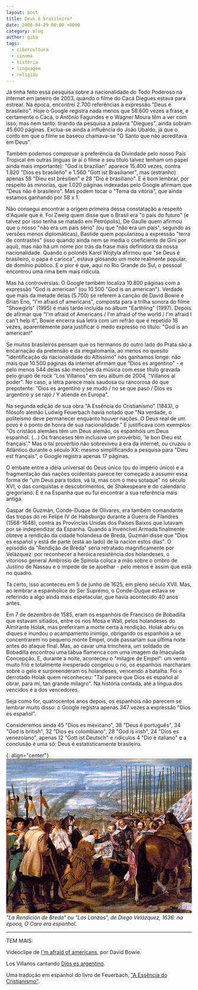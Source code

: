 ```yaml
---
layout: post
title: Deus é brasileiro?
date: 2008-04-29 00:00 +0000
category: blog
author: giba
tags:
  - cibercultura
  - cinema
  - história
  - linguagem
  - religião
---
```


Já tinha feito essa pesquisa sobre a nacionalidade do Todo Poderoso na internet em janeiro de 2003, quando o filme do Cacá Diegues estava para estrear. Na época, encontrei 2.700 referências à expressão "Deus é brasileiro". Hoje o Google registra nada menos que 58.600 vezes a frase, e certamente o Cacá, o Antônio Fagundes e o Wagner Moura têm a ver com isso, mas nem tanto: tirando da pesquisa a palavra "Diegues", ainda sobram 45.600 páginas. Exclua-se ainda a influência do João Ubaldo, já que o conto em que o filme se baseou chamava-se "O Santo que não acreditava em Deus".

Também podemos comprovar a preferência da Divindade pelo nosso País Tropical em outras línguas (e aí o filme e seu título talvez tenham um papel ainda mais importante): "God is brazilian" aparece 15.400 vezes, contra 1.820 "Dios es brasileño" e 1.560 "Gott ist Brasilianer", mas (estranho) apenas 58 "Dieu est brésilien" e 28 "Dio è brasiliano". E é bom lembrar, por respeito às minorias, que 1.020 páginas indexadas pelo Google afirmam que "Deus não é brasileiro". Mas podem tocar o "Tema da vitória", que ainda estamos ganhando por 58 x 1.

Não consegui encontrar a origem primeira dessa constatação a respeito d'Aquele que é. Foi Zweig quem disse que o Brasil era "o país do futuro" (e talvez por isso tenha se matado em Petrópolis), De Gaulle quem afirmou que o nosso "não era um país sério" (ou que "não era um país", segundo as versões menos diplomáticas), Bastide quem popularizou a expressão "terra de contrastes" (isso quando ainda nem se media o coeficiente de Gini por aqui), mas não há um nome por trás da frase mais definidora da nossa nacionalidade. Quando o polonês Karol Wojtyla afirmou que "se Deus é brasileiro, o papa é carioca", estava glosando um mote realmente popular, de domínio público. E o pior é que, aqui no Rio Grande do Sul, o pessoal encontrou uma rima bem mais ridícula.

Mas há controvérsias. O Google também localiza 10.800 páginas com a expressão "God is american" (ou 10.500 "God is an american"). Verdade que mais da metade delas (5.700) se referem à canção de David Bowie e Brian Eno, "I'm afraid of americans", composta para a trilha sonora do filme "Showgirls" (1995) e mais tarde incluída no álbum "Earthling" (1997). Depois de afirmar que "I'm afraid of Americans / I'm afraid of the world / I'm afraid I can't help it", Bowie encerra sua letra com um refrão que é repetido 18 vezes, aparentemente para justificar o medo expresso no título: "God is an american!"

Se muitos brasileiros pensam que os hermanos do outro lado do Prata são a encarnação da pretensão e da megalomania, ao menos no quesito "identificação da nacionalidade do Altíssimo" nós ganhamos longe: não mais que 10.500 páginas da internet afirmam que "Dios es argentino" - e pelo menos 544 delas são menções da música com esse título gravada pelo grupo de rock "Los Villanos" em seu álbum de 2004, "Villanos al poder". No caso, a letra parece mais saudosa ou rancorosa do que prepotente: "Dios es argentino y se mudó / no se que pasó / Dios es argentino y se rajó / Y atiende en Europa".

Na segunda edição de sua obra "A Essência do Cristianismo" (1843), o filósofo alemão Ludwig Feuerbach havia notado que "Na verdade, o politeísmo deve permanecer enquanto houver nações. O Deus real de um povo é o ponto de honra de sua nacionalidade." E justificava com exemplos: "Os cristãos alemães têm um Deus alemão, os espanhóis um Deus espanhol. (...) Os franceses têm inclusive um provérbio, 'le bon Dieu est français'." Mas o tal provérbio não sobreviveu à era da internet, ou cruzou o Atlântico durante o século XX: mesmo simplificando a pesquisa para "Dieu est français", o Google registra apenas 17 páginas.

O embate entre a idéia universal do Deus único (ou do império único) e a fragmentação das nações ocidentais parece ter começado a assumir essa forma de "um Deus para todos, vá lá, mas com o meu sotaque" no século XVI, o das conquistas e descobrimentos, de Shakespeare e do calendário gregoriano. E é na Espanha que eu fui encontrar a sua referência mais antiga.

Gaspar de Guzmán, Conde-Duque de Olivares, era também comandante das tropas do rei Felipe IV de Habsburgo durante a Guerra de Flandres (1568-1648), contra as Províncias Unidas dos Países Baixos que lutavam por se independizar da Espanha. Quando a Invencível Armada finalmente obteve a rendição da cidade holandesa de Breda, Guzmán disse que "Dios es español y está de parte (está ao lado) de la nación estos días". O episódio da "Rendição de Breda" seria retratado magnificamente por Velázquez: por reconhecer a heróica resistência dos holandeses, o vitorioso general Ambrosio de Spinola coloca a mão sobre o ombro de Justino de Nassau e o impede de se ajoelhar - pelo menos é assim que está no quadro.

Tá certo, isso aconteceu em 5 de junho de 1625, em pleno século XVII. Mas, ao lembrar a espanholice do Ser Supremo, o Conde-Duque estava se referindo a algo ainda mais espetacular, que havia acontecido 40 anos antes.

Em 7 de dezembro de 1585, eram os espanhóis de Francisco de Bobadilla que estavam sitiados, entre os rios Mosa e Wall, pelos holandeses do Almirante Holak, mas preferiram a morte certa à rendição. Holak abriu os diques e inundou o acampamento inimigo, obrigando os espanhóis a se concentrarem no pequeno monte Empel, onde passariam sua última noite antes do ataque final. Mas, ao cavar uma trincheira, um soldado de Bobadilla encontrou uma tábua flamenca com uma imagem da Imaculada Concepção. E, durante a noite, aconteceu o "milagre de Empel": um vento muito frio e totalmente inesperado congelou o rio, os espanhóis marcharam sobre o gelo e surpreenderam os holandeses, vencendo a batalha. Foi o derrotado Holak quem reconheceu: "Tal parece que Dios es español al obrar, para mí, tan grande milagro". Na história contada, até a língua dos vencidos é a dos vencedores.

Seja como for, quatrocentos anos depois, os espanhóis não parecem se lembrar muito disso: o Google registra apenas 347 vezes a expressão "Dios es español".

Consideremos ainda 45 "Dios es mexicano", 38 "Deus é português", 34 "God is british", 32 "Dios es colombiano", 28 "God is irish", 24 "Dios es venezolano", apenas 12 "Gott ist Deutsch" e ridículos 4 "Dio è italiano" e a conclusão é uma só: Deus é estatisticamente brasileiro.

{: align="center"}
![](/uploads/721px-De_overgave_van_breda_Velazquez.jpg)
_"La Rendición de Breda" ou "Las Lanzas", de Diego Velázquez, 1636: na época, O Cara era espanhol._


**********

TEM MAIS:

Videoclipe de [I'm afraid of americans](http://www.youtube.com/watch?v=yrDzWmIcJuI), por David Bowie.

Los Villanos cantando [Dios es argentino](http://www.youtube.com/watch?v=KhC94oAo5po).

Uma tradução em espanhol do livro de Feuerbach, ["A Essência do Cristianismo"](http://libroweb.wordpress.com/2007/10/12/la-esencia-del-cristianismo-ludwig-feuerbach/).
